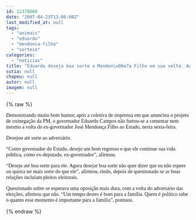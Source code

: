 ```yaml
---
id: 12378008
date: "2007-04-23T13:06:00Z"
last_modified_at: null
tags:
  - "animais"
  - "eduardo"
  - "mendonca-filho"
  - "sorteio"
categories:
  - "noticias"
title: "Eduardo deseja boa sorte a Mendon\u00e7a Filho em sua volta. Agora continuo esperando ter mais sorte do que ele."
sutia: null
chapeu: null
autor: null
imagem: null
---
```

{% raw %}
<p><P><FONT face=Verdana>Demonstrando muito bom humor, após a coletiva de imprensa em que anunciou o projeto de oxinegação da PM, o governador Eduardo Campos não furtou-se a comentar nem mesmo a volta do ex-governador José Mendonça Filho ao Estado, nesta sexta-feira.</FONT></P></p>
<p><P><FONT face=Verdana>Desejou até sorte ao adversário.</FONT></P></p>
<p><P><FONT face=Verdana>“Como governador do Estado, desejo um bom regresso e que ele continue sua vida pública, como ex-deputado, ex-governador”, afirmou.</FONT></P></p>
<p><P><FONT face=Verdana>“Desejo até boa sorte para ele. Agora desejar boa sorte não quer dizer que eu não espere ou queira ter mais sorte do que ele”, afirmou, rindo, depois de questionado se as boas relações incluíam pleitos eleitorais.</FONT></P></p>
<p><P><FONT face=Verdana>Questionado sobre se esperava uma oposição mais dura, com a volta do adversário das eleições, afirmou que não. “Um tempo destes é bom para a família. Quem é político sabe o quanto esse momento é importante para a família”, pontuou.</FONT></P> </p>
{% endraw %}